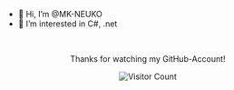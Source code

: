 - 👋 Hi, I’m @MK-NEUKO
- 👀 I’m interested in C#, .net



<br>
<div align="center">

Thanks for watching my GitHub-Account!

![Visitor Count](https://profile-counter.glitch.me/{mk-neuko}/count.svg)
</div>


<!---
MK-NEUKO/MK-NEUKO is a ✨ special ✨ repository because its `README.md` (this file) appears on your GitHub profile.
You can click the Preview link to take a look at your changes.
--->
  
